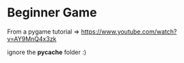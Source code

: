 # Beginner Game
From a pygame tutorial => https://www.youtube.com/watch?v=AY9MnQ4x3zk

ignore the __pycache__ folder :)


